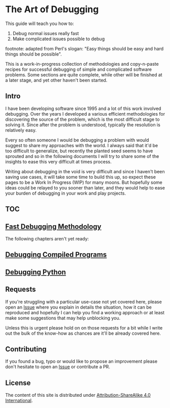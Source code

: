 # The Art of Debugging

This guide will teach you how to:
1. Debug normal issues really fast
2. Make complicated issues possible to debug

footnote: adapted from Perl's slogan: "Easy things should be easy and hard things should be possible".

This is a work-in-progress collection of methodologies and copy-n-paste recipes for successful debugging of simple and complicated software problems. Some sections are quite complete, while other will be finished at a later stage, and yet other haven't been started.


## Intro

I have been developing software since 1995 and a lot of this work involved debugging. Over the years I developed a various efficient methodologies for discovering the source of the problem, which is the most difficult stage to solving it. Since after the problem is understood, typically the resolution is relatively easy.

Every so often someone I would be debugging a problem with would suggest to share my approaches with the world. I always said that it'd be too difficult to generalize, but recently the planted seed seems to have sprouted and so in the following documents I will try to share some of the insights to ease this very difficult at times process.

Writing about debugging in the void is very difficult and since I haven't been saving use cases, it will take some time to build this up, so expect these pages to be a Work In Progress (WIP) for many moons. But hopefully some ideas could be relayed to you sooner than later, and they would help to ease your burden of debugging in your work and play projects.


## TOC

## [Fast Debugging Methodology](./methodology.md)


The following chapters aren't yet ready:

## [Debugging Compiled Programs](./compiled.md)


## [Debugging Python](./python.md)



## Requests

If you're struggling with a particular use-case not yet covered here, please open an [Issue](https://github.com/stas00/the-art-of-debugging/issues) where you explain in details the situation, how it can be reproduced and hopefully I can help you find a working approach or at least make some suggestions that may help unblocking you.

Unless this is urgent please hold on on those requests for a bit while I write out the bulk of the know-how as chances are it'll be already covered here.

## Contributing

If you found a bug, typo or would like to propose an improvement please don't hesitate to open an [Issue](https://github.com/stas00/the-art-of-debugging/issues) or contribute a PR.


## License

The content of this site is distributed under [Attribution-ShareAlike 4.0 International](./LICENSE-CC-BY-SA).
